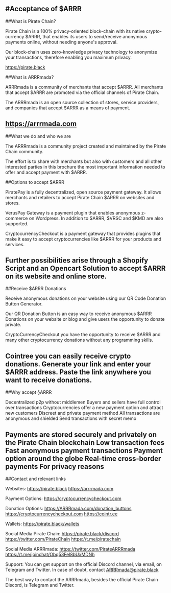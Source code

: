 #Acceptance of $ARRR
---

##What is Pirate Chain?

Pirate Chain is a 100% privacy-oriented block-chain with its native crypto-currency $ARRR, that enables its users to send/receive anonymous payments online, without needing anyone's approval. 

Our block-chain uses zero-knowledge privacy technology to anonymize your transactions, therefore enabling you maximum privacy.

https://pirate.black

##What is ARRRmada?

ARRRmada is a community of merchants that accept $ARRR. 
All merchants that accept $ARRR are promoted via the official channels of Pirate Chain.

The ARRRmada is an open source collection of stores, service providers, and companies that accept $ARRR as a means of payment.

https://arrrmada.com
---

##What we do and who we are

The ARRRmada is a community project created and maintained by the Pirate Chain community.

The effort is to share with merchants but also with customers and all other interested parties in this brochure the most important information needed to offer and accept payment with $ARRR.

##Options to accept $ARRR

PiratePay is a fully decentralized, open source payment gateway. It allows merchants and retailers to accept Pirate Chain $ARRR on websites and stores.

VerusPay Gateway is a payment plugin that enables anonymous z-commerce on Wordpress. In addition to $ARRR, $VRSC and $KMD are also supported.

CryptocurrencyCheckout is a payment gateway that provides plugins that make it easy to accept cryptocurrencies like $ARRR for your products and services.

Further possibilities arise through a Shopify Script and an Opencart Solution to accept $ARRR on its website and online store.
---

##Receive $ARRR Donations

Receive anonymous donations on your website using our QR Code Donation Button Generator.

Our QR Donation Button is an easy way to receive anonymous $ARRR Donations on your website or blog and give users the opportunity to donate private.

CryptoCurrencyCheckout you have the opportunity to receive $ARRR and many other cryptocurrency donations without any programming skills.

Cointree you can easily receive crypto donations. Generate your link and enter your $ARRR address. Paste the link anywhere you want to receive donations.
---

##Why accept §ARRR

Decentralized p2p without middlemen
Buyers and sellers have full control over transactions
Cryptocurrencies offer a new payment option and attract new customers
Discreet and private payment method
All transactions are anonymous and shielded
Send transactions with secret memo

Payments are stored securely and privately on the Pirate Chain blockchain
Low transaction fees
Fast anonymous payment transactions
Payment option around the globe
Real-time cross-border payments
For privacy reasons
---

##Contact and relevant links

Websites:
https://pirate.black
https://arrrmada.com

Payment Options:
https://cryptocurrencycheckout.com

Donation Options:
https://ARRRmada.com/donation_buttons
https://cryptocurrencycheckout.com
https://cointr.ee

Wallets:
https://pirate.black/wallets

Social Media Pirate Chain:
https://pirate.black/discord
https://twitter.com/PirateChain
https://t.me/piratechain

Social Media ARRRmada:
https://twitter.com/PirateARRRmada
https://t.me/joinchat/Obq53Fel8bUxMDNh


Support:
You can get support on the official Discord channel, via email, on Telegram and Twitter. In case of doubt, contact ARRRmada@pirate.black

The best way to contact the ARRRmada, besides the official Pirate Chain Discord, is Telegram and Twitter.
